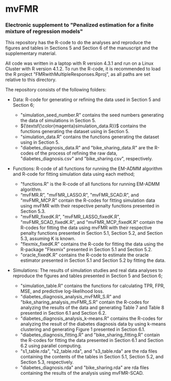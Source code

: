 # mvFMR

### Electronic supplement to "Penalized estimation for a finite mixture of regression models"


This repository has the R-code to do the analyses and reproduce the figures and tables in Sections 5 and Section 6 of the manuscript and the supplementary material.

All code was written in a laptop with R version 4.3.1 and run on a Linux Cluster with R version 4.1.2.
To run the R-code, it is recommended to load the R project "FMRwithMultipleResponses.Rproj", as all paths are set relative to this directory.

The repository consists of the following folders:

* Data: R-code for generating or refining the data used in Section 5 and Section 6;
  * "simulation_seed_number.R" contains the seed numbers generating the data of simulations in Section 5.
  * ${\textsf{\color{magenta}simulation_data.R}}$ contains the functions generating the dataset using in Section 5.
  * "simulation_data.R" contains the functions generating the dataset using in Section 5.
  * "diabetes_diagnosis_data.R" and "bike_sharing_data.R" are the R-codes of the process of refining the raw data, "diabetes_diagnosis.csv" and "bike_sharing.csv", respectively.
 
* Functions: R-code of all functions for running the EM-ADMM algorithm and R-code for fitting simulation data using each method;
  * "functions.R" is the R-code of all functions for running EM-ADMM algorithm.
  * “mvFMR.R”, "mvFMR_LASSO.R", "mvFMR_SCAD.R", and "mvFMR_MCP.R" contain the R-codes for fitting simulation data using mvFMR with their respective penalty functions presented in Section 5.3.
  * "mvFMR_fixedK.R", "mvFMR_LASSO_fixedK.R", "mvFMR_SCAD_fixedK.R", and "mvFMR_MCP_fixedK.R" contain the R-codes for fitting the data using mvFMR with their respective penalty functions presented in Section 5.1, Section 5.2, and Section 5.3, assuming K is known.
  * "flexmix_fixedK.R" contains the R-code for fitting the data using the R-package "Flexmix" presented in Section 5.1 and Section 5.2.
  * "oracle_fixedK.R" contains the R-code to estimate the oracle estimator presented in Section 5.1 and Section 5.2 by fitting the data.

* Simulations: The results of simulation studies and real data analyses to reproduce the figures and tables presented in Section 5 and Section 6;
  * "simulation_table.R" contains the functions for calculating TPR, FPR, MSE, and predictive log-likelihood loss.
  * "diabetes_diagnosis_analysis_mvFMR_S.R" and "bike_sharing_analysis_mvFMR_S.R" contain the R-codes for analyzing the results of the data and generating Table 7 and Table 8 presented in Section 6.1 and Section 6.2.
  * "diabetes_diagnosis_analysis_k-means.R" contains the R-codes for analyzing the result of the diabetes diagnosis data by using k-means clustering and generating Figure 1 presented in Section 6.1.
  * "diabetes_diagnosis_fitting.R" and "bike_sharing_fitting.R" contain the R-codes for fitting the data presented in Section 6.1 and Section 6.2 using parallel computing.
  * "s1_table.rda", "s2_table.rda", and "s3_table.rda" are the rda files containing the contents of the tables in Section 5.1, Section 5.2, and Section 5.3, respectively.
  * "diabetes_diagnosis.rda" and "bike_sharing.rda" are rda files containing the results of the analysis using mvFMR-SCAD.

    
